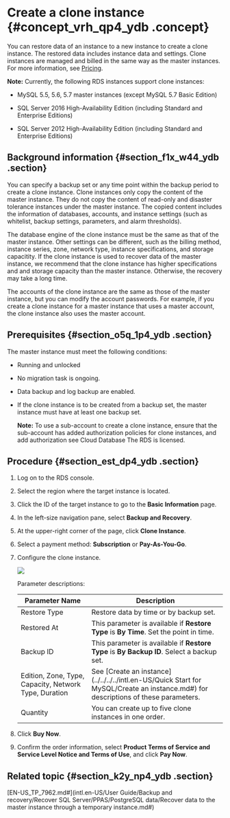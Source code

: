 # Create a clone instance {#concept_vrh_qp4_ydb .concept}

You can restore data of an instance to a new instance to create a clone instance. The restored data includes instance data and settings. Clone instances are managed and billed in the same way as the master instances. For more information, see [Pricing](https://www.alibabacloud.com/product/apsaradb-for-rds?spm=a3c0i.7960336.224002.20.6cf85179HAnBQE#pricing).

**Note:** Currently, the following RDS instances support clone instances:

-   MySQL 5.5, 5.6, 5.7 master instances \(except MySQL 5.7 Basic Edition\)

-   SQL Server 2016 High-Availability Edition \(including Standard and Enterprise Editions\)

-   SQL Server 2012 High-Availability Edition \(including Standard and Enterprise Editions\)


## Background information {#section_f1x_w44_ydb .section}

You can specify a backup set or any time point within the backup period to create a clone instance. Clone instances only copy the content of the master instance. They do not copy the content of read-only and disaster tolerance instances under the master instance. The copied content includes the information of databases, accounts, and instance settings \(such as whitelist, backup settings, parameters, and alarm thresholds\).

The database engine of the clone instance must be the same as that of the master instance. Other settings can be different, such as the billing method, instance series, zone, network type, instance specifications, and storage capacitity. If the clone instance is used to recover data of the master instance, we recommend that the clone instance has higher specifications and and storage capacity than the master instance. Otherwise, the recovery may take a long time.

The accounts of the clone instance are the same as those of the master instance, but you can modify the account passwords. For example, if you create a clone instance for a master instance that uses a master account, the clone instance also uses the master account.

## Prerequisites {#section_o5q_1p4_ydb .section}

The master instance must meet the following conditions:

-   Running and unlocked

-   No migration task is ongoing.

-   Data backup and log backup are enabled.

-   If the clone instance is to be created from a backup set, the master instance must have at least one backup set.

    **Note:** To use a sub-account to create a clone instance, ensure that the sub-account has added authorization policies for clone instances, and add authorization see Cloud Database The RDS is licensed.


## Procedure {#section_est_dp4_ydb .section}

1.  Log on to the RDS console.
2.  Select the region where the target instance is located.
3.  Click the ID of the target instance to go to the **Basic Information** page.
4.  In the left-size navigation pane, select **Backup and Recovery**.
5.  At the upper-right corner of the page, click **Clone Instance**.
6.  Select a payment method: **Subscription** or **Pay-As-You-Go**.
7.  Configure the clone instance.

    ![](http://static-aliyun-doc.oss-cn-hangzhou.aliyuncs.com/assets/img/7967/4137_en-US.png)

    Parameter descriptions:

    |Parameter Name|Description|
    |--------------|-----------|
    |Restore Type|Restore data by time or by backup set.|
    |Restored At|This parameter is available if **Restore Type** is **By Time**. Set the point in time.|
    |Backup ID|This parameter is available if **Restore Type** is **By Backup ID**. Select a backup set.|
    |Edition, Zone, Type, Capacity, Network Type, Duration|See [Create an instance](../../../../intl.en-US/Quick Start for MySQL/Create an instance.md#) for descriptions of these parameters.|
    |Quantity|You can create up to five clone instances in one order.|

8.  Click **Buy Now**.
9.  Confirm the order information, select **Product Terms of Service and Service Level Notice and Terms of Use**, and click **Pay Now**.

## Related topic {#section_k2y_np4_ydb .section}

[EN-US\_TP\_7962.md\#](intl.en-US/User Guide/Backup and recovery/Recover SQL Server/PPAS/PostgreSQL data/Recover data to the master instance through a temporary instance.md#)

